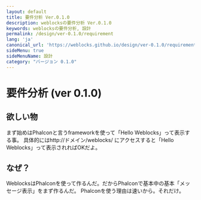 ```yaml
---
layout: default
title: 要件分析 Ver.0.1.0
description: weblocksの要件分析 Ver.0.1.0
keywords: weblocksの要件分析, 設計
permalink: /design/ver-0.1.0/requirement
lang: 'ja'
canonical_url: 'https://weblocks.github.io/design/ver-0.1.0/requirement'
sideMenu: true
sideMenuName: 設計
category: "バージョン 0.1.0"
---
```

<div class="container-fluid">
  <div class="row">
    <div class="col">
      <h1>要件分析 (ver 0.1.0)</h1>
    </div>
  </div>
  <div class="row">
    <div class="col-12">
      <h2>欲しい物</h2>
      <p>
        まず始めはPhalconと言うframeworkを使って「Hello Weblocks」って表示する事。
        具体的にはhttp://ドメイン/weblocks/ にアクセスすると「Hello Weblocks」って表示されればOKだよ。
      </p>
      <h2>なぜ？</h2>
      <p>
        WeblocksはPhalconを使って作るんだ。だからPhalconで基本中の基本「メッセージ表示」をまず作るんだ。
        Phalconを使う理由は速いから。それだけ。
      </p>
    </div>
  </div>
</div>
